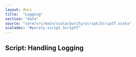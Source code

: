 ```yaml
---
layout: docs
title:  "Logging"
section: "data"
source: "core/src/main/scala/purity/script/ScriptT.scala"
scaladoc: "#purity.script.ScriptT"
---
```


## Script: Handling Logging
